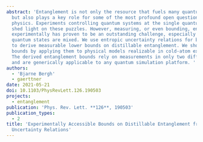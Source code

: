 ```yaml
---
abstract: 'Entanglement is not only the resource that fuels many quantum technologies
  but also plays a key role for some of the most profound open questions of fundamental
  physics. Experiments controlling quantum systems at the single quantum level may
  shed light on these puzzles. However, measuring, or even bounding, entanglement
  experimentally has proven to be an outstanding challenge, especially when the prepared
  quantum states are mixed. We use entropic uncertainty relations for bipartite systems
  to derive measurable lower bounds on distillable entanglement. We showcase these
  bounds by applying them to physical models realizable in cold-atom experiments.
  The derived entanglement bounds rely on measurements in only two different bases
  and are generically applicable to any quantum simulation platform. '
authors:
  - 'Bjarne Bergh'
  - gaerttner
date: 2021-05-21
doi: 10.1103/PhysRevLett.126.190503
projects:
  - entanglement
publication: 'Phys. Rev. Lett. **126**, 190503'
publication_types:
  - 2
title: 'Experimentally Accessible Bounds on Distillable Entanglement from Entropic
  Uncertainty Relations'
---
```

